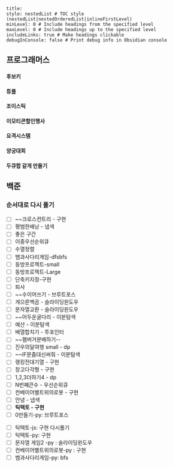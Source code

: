 ```table-of-contents
title: 
style: nestedList # TOC style (nestedList|nestedOrderedList|inlineFirstLevel)
minLevel: 0 # Include headings from the specified level
maxLevel: 0 # Include headings up to the specified level
includeLinks: true # Make headings clickable
debugInConsole: false # Print debug info in Obsidian console
```
## 프로그래머스
#### 후보키
#### 튜플
#### 조이스틱
#### 이모티콘할인행사
#### 요격시스템
#### 양궁대회
#### 두큐합 같게 만들기

## 백준


### 순서대로 다시 풀기

* [ ] ~~크로스컨트리 - 구현
* [ ] 평범한배낭 - 냅색
* [ ] 좋은 구간
* [ ] 이중우선순위큐
* [ ] 수열정렬
* [ ] 뱀과사다리게임-dfsbfs
* [ ] 동방프로젝트-small
* [ ] 동방프로젝트-Large
* [ ] 단축키지정-구현
* [ ] 퇴사
* [ ] ~~수이어쓰기 - 브루트포스
* [ ] 게으른백곰 - 슬라이딩윈도우
* [ ] 문자열교환 - 슬라이딩윈도우
* [ ] ~~어두운굴다리 - 이분탐색
* [ ] 예산 - 이분탐색
* [ ] 배열합치기 - 투포인터
* [ ] ~~햄버거분배하기--
* [ ] 진우의달여행 small - dp
* [ ] ~~IF문좀대신써줘 - 이분탐색
* [ ] 랭킹전대기열 - 구현
* [ ] 창고다각형 - 구현
* [ ] 1,2,3더하기4 - dp
* [ ] N번째큰수 - 우선순위큐
* [ ] 컨베이어벨트위의로봇 - 구현
* [ ] 안녕 - 냅색
* [ ] **틱택토 - 구현**
* [ ] 0만들기-py: 브루트포스
- [ ] 틱택토-js: 구현 다시풀기
- [ ] 틱택토-py: 구현
- [ ] 문자열 게임2 -py : 슬라이딩윈도우
- [ ] 컨베이어벨트위의로봇-py : 구현
- [ ] 뱀과사다리게임-py: bfs
